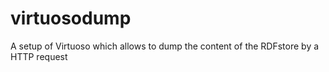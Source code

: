 # virtuosodump
A setup of Virtuoso which allows to dump the content of the RDFstore by a HTTP request
